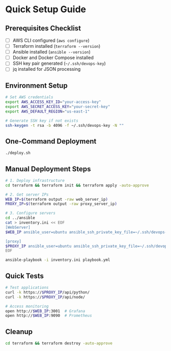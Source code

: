 # Quick Setup Guide

## Prerequisites Checklist
- [ ] AWS CLI configured (`aws configure`)
- [ ] Terraform installed (`terraform --version`)
- [ ] Ansible installed (`ansible --version`)
- [ ] Docker and Docker Compose installed
- [ ] SSH key pair generated (`~/.ssh/devops-key`)
- [ ] jq installed for JSON processing

## Environment Setup
```bash
# Set AWS credentials
export AWS_ACCESS_KEY_ID="your-access-key"
export AWS_SECRET_ACCESS_KEY="your-secret-key"
export AWS_DEFAULT_REGION="us-east-1"

# Generate SSH key if not exists
ssh-keygen -t rsa -b 4096 -f ~/.ssh/devops-key -N ""
```

## One-Command Deployment
```bash
./deploy.sh
```

## Manual Deployment Steps
```bash
# 1. Deploy infrastructure
cd terraform && terraform init && terraform apply -auto-approve

# 2. Get server IPs
WEB_IP=$(terraform output -raw web_server_ip)
PROXY_IP=$(terraform output -raw proxy_server_ip)

# 3. Configure servers
cd ../ansible
cat > inventory.ini << EOF
[WebServer]
$WEB_IP ansible_user=ubuntu ansible_ssh_private_key_file=~/.ssh/devops-key ansible_ssh_common_args='-o StrictHostKeyChecking=no'

[proxy]
$PROXY_IP ansible_user=ubuntu ansible_ssh_private_key_file=~/.ssh/devops-key ansible_ssh_common_args='-o StrictHostKeyChecking=no'
EOF

ansible-playbook -i inventory.ini playbook.yml
```

## Quick Tests
```bash
# Test applications
curl -k https://$PROXY_IP/api/python/
curl -k https://$PROXY_IP/api/node/

# Access monitoring
open http://$WEB_IP:3001  # Grafana
open http://$WEB_IP:9090  # Prometheus
```

## Cleanup
```bash
cd terraform && terraform destroy -auto-approve
```